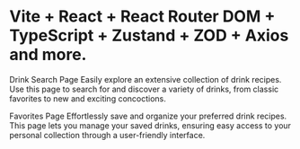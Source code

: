 # Vite + React + React Router DOM + TypeScript + Zustand + ZOD + Axios and more.

Drink Search Page
Easily explore an extensive collection of drink recipes. Use this page to search for and discover a variety of drinks, from classic favorites to new and exciting concoctions.

Favorites Page
Effortlessly save and organize your preferred drink recipes. This page lets you manage your saved drinks, ensuring easy access to your personal collection through a user-friendly interface.





